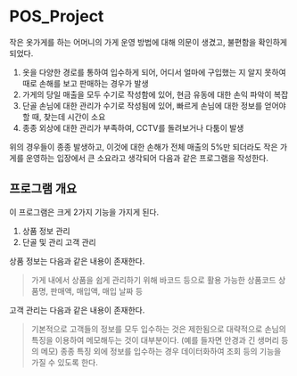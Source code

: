 # POS_Project

작은 옷가게를 하는 어머니의 가게 운영 방법에 대해 의문이 생겼고, 불편함을 확인하게 되었다.
1. 옷을 다양한 경로를 통하여 입수하게 되어, 어디서 얼마에 구입했는 지 알지 못하여 때로 손해를 보고 판매하는 경우가 발생
2. 가게의 당일 매출을 모두 수기로 작성함에 있어, 현금 유동에 대한 손익 파악이 복잡
3. 단골 손님에 대한 관리가 수기로 작성됨에 있어, 빠르게 손님에 대한 정보를 얻어야할 때, 찾는데 시간이 소요
4. 종종 외상에 대한 관리가 부족하여, CCTV를 돌려보거나 다툼이 발생

위의 경우들이 종종 발생하고, 이것에 대한 손해가 전체 매출의 5%만 되더라도 작은 가게를 운영하는 입장에서 큰 소요라고 생각되어 다음과 같은 프로그램을 작성한다.

## 프로그램 개요
 이 프로그램은 크게 2가지 기능을 가지게 된다.
 1. 상품 정보 관리
 2. 단골 및 관리 고객 관리

 상품 정보는 다음과 같은 내용이 존재한다.
  > 가게 내에서 상품을 쉽게 관리하기 위해 바코드 등으로 활용 가능한 상품코드
  > 상품명, 판매액, 매입액, 매입 날짜 등

 고객 관리는 다음과 같은 내용이 존재한다.
  > 기본적으로 고객들의 정보를 모두 입수하는 것은 제한됨으로 대략적으로 손님의 특징을 이용하여 메모해두는 것이 대부분이다. (예를 들자면 안경과 긴 생머리 등의 메모)
  > 종종 특징 외에 정보를 입수하는 경우 데이터화하여 조회 등의 기능을 가질 수 있도록 한다.
